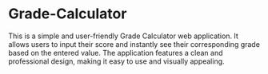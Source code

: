 # Grade-Calculator
This is a simple and user-friendly Grade Calculator web application. It allows users to input their score and instantly see their corresponding grade based on the entered value. The application features a clean and professional design, making it easy to use and visually appealing.

